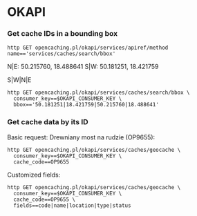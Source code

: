 # OKAPI

### Get cache IDs in a bounding box

```
http GET opencaching.pl/okapi/services/apiref/method name=='services/caches/search/bbox'
```

N|E: 50.215760, 18.488641
S|W: 50.181251, 18.421759

S|W|N|E

```
http GET opencaching.pl/okapi/services/caches/search/bbox \
  consumer_key==$OKAPI_CONSUMER_KEY \
  bbox=='50.181251|18.421759|50.215760|18.488641'
```

### Get cache data by its ID

Basic request: Drewniany most na rudzie (OP9655):

```
http GET opencaching.pl/okapi/services/caches/geocache \
  consumer_key==$OKAPI_CONSUMER_KEY \
  cache_code==OP9655
```

Customized fields:

```
http GET opencaching.pl/okapi/services/caches/geocache \
  consumer_key==$OKAPI_CONSUMER_KEY \
  cache_code==OP9655 \
  fields==code|name|location|type|status
```
